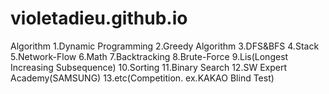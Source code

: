 # violetadieu.github.io
Algorithm
1.Dynamic Programming
2.Greedy Algorithm
3.DFS&BFS
4.Stack
5.Network-Flow
6.Math
7.Backtracking
8.Brute-Force
9.Lis(Longest Increasing Subsequence)
10.Sorting
11.Binary Search
12.SW Expert Academy(SAMSUNG)
13.etc(Competition. ex.KAKAO Blind Test)
